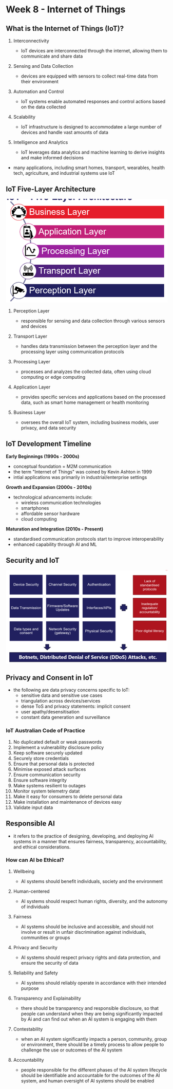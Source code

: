 # Week 8 - Internet of Things

## What is the Internet of Things (IoT)?
1. Interconnectivity
    - IoT devices are interconnected through the internet, allowing them to communicate and share data

2. Sensing and Data Collection
    - devices are equipped with sensors to collect real-time data from their environment

3. Automation and Control
    - IoT systems enable automated responses and control actions based on the data collected

4. Scalability
    - IoT infrastructure is designed to accommodatee a large number of devices and handle vast amounts of data

5. Intelligence and Analytics
    - IoT leverages data analytics and machine learning to derive insights and make informed decisions

- many applications, including smart homes, transport, wearables, health tech, agriculture, and industrial systems use IoT

## IoT Five-Layer Architecture

![alt text](image-1.png)
1. Perception Layer
    - responsible for sensing and data collection through various sensors and devices

2. Transport Layer
    - handles data transmission between the perception layer and the processing layer using communication protocols

3. Processing Layer
    - processes and analyzes the collected data, often using cloud computing or edge computing

4. Application Layer
    - provides specific services and applications based on the processed data, such as smart home management or health monitoring

5. Business Layer
    - oversees the overall IoT system, including business models, user privacy, and data security

## IoT Development Timeline

**Early Beginnings (1990s - 2000s)**
- conceptual foundation = M2M communication
- the term "Internet of Things" was coined by Kevin Ashton in 1999
- intial applications was primarily in industrial/enterprise settings

**Growth and Expansion (2000s - 2010s)**
- technological advancements include:
    - wireless communication technologies
    - smartphones
    - affordable sensor hardware
    - cloud computing

**Maturation and Integration (2010s - Present)**
- standardised communication protocols start to improve interoperability
- enhanced capability through AI and ML


## Security and IoT

![alt text](image-2.png)


## Privacy and Consent in IoT
- the following are data privacy concerns specific to IoT:
    - sensitive data and sensitive use cases 
    - triangulation across devices/services
    - dense ToS and privacy statements: implicit consent
    - user apathy/desensitisation
    - constant data generation and surveillance


### IoT Australian Code of Practice
1. No duplicated default or weak passwords
2. Implement a vulnerability disclosure policy
3. Keep software securely updated
4. Securely store credentials
5. Ensure that personal data is protected
6. Minimise exposed attack surfaces
7. Ensure communication security
8. Ensure software integrity
9. Make systems resilient to outages
10. Monitor system telemetry datat
11. Make it easy for consumers to delete personal data
12. Make installation and maintenance of devices easy
13. Validate input data

## Responsible AI
- it refers to the practice of designing, developing, and deploying AI systems in a manner that ensures fairness, transparency, accountability, and ethical considerations.

### How can AI be Ethical?
1. Wellbeing
    - AI systems should benefit individuals, society and the environment

2.  Human-centered
    - AI systems should respect human rights, diversity, and the autonomy of individuals

3. Fairness
    - AI systems should be inclusive and accessible, and should not involve or result in unfair discrimination against individuals, communities or groups

4. Privacy and Security
    - AI systems should respect privacy rights and data protection, and ensure the security of data

5. Reliability and Safety
    - AI systems should reliably operate in accordance with their intended purpose

6. Transparency and Explainability
    - there should be transparency and responsible disclosure, so that people can understand when they are being significantly impacted by Ai and can find out when an AI system is engaging with them

7. Contestability
    - when an AI system significantly impacts a person, community, group or environment, there should be a timely process to allow people to challenge the use or outcomes of the AI system

8. Accountability
    - people responsible for the different phases of the AI system lifecycle should be identifiable and accountable for the outcomes of the AI system, and human oversight of AI systems should be enabled